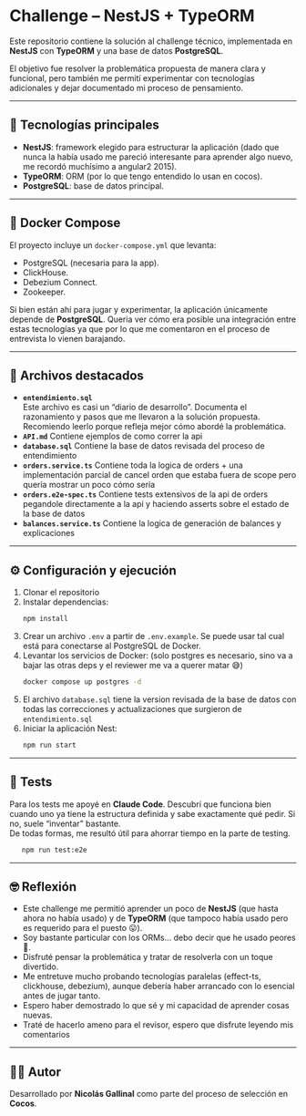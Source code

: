 # Challenge – NestJS + TypeORM

Este repositorio contiene la solución al challenge técnico, implementada en **NestJS** con **TypeORM** y una base de datos **PostgreSQL**.  

El objetivo fue resolver la problemática propuesta de manera clara y funcional, pero también me permití experimentar con tecnologías adicionales y dejar documentado mi proceso de pensamiento.  

---

## 🚀 Tecnologías principales

- **NestJS**: framework elegido para estructurar la aplicación (dado que nunca la había usado me pareció interesante para aprender algo nuevo, me recordó muchísimo a angular2 2015). 
- **TypeORM**: ORM (por lo que tengo entendido lo usan en cocos).  
- **PostgreSQL**: base de datos principal.  

---

## 🐳 Docker Compose

El proyecto incluye un `docker-compose.yml` que levanta:  

- PostgreSQL (necesaria para la app).  
- ClickHouse.  
- Debezium Connect.  
- Zookeeper.  

Si bien están ahí para jugar y experimentar, la aplicación únicamente depende de **PostgreSQL**.
Queria ver cómo era posible una integración entre estas tecnologías ya que por lo que me comentaron en el proceso de entrevista lo vienen barajando.

---

## 📂 Archivos destacados

- **`entendimiento.sql`**  
  Este archivo es casi un “diario de desarrollo”. Documenta el razonamiento y pasos que me llevaron a la solución propuesta. Recomiendo leerlo porque refleja mejor cómo abordé la problemática.  
- **`API.md`** 
  Contiene ejemplos de como correr la api 
- **`database.sql`** 
  Contiene la base de datos revisada del proceso de entendimiento
- **`orders.service.ts`** 
  Contiene toda la logica de orders + una implementación parcial de cancel orden que estaba fuera de scope pero quería mostrar un poco cómo sería
- **`orders.e2e-spec.ts`** 
  Contiene tests extensivos de la api de orders pegandole directamente a la api y haciendo asserts sobre el estado de la base de datos
- **`balances.service.ts`** 
  Contiene la logica de generación de balances y explicaciones
---

## ⚙️ Configuración y ejecución

1. Clonar el repositorio  
2. Instalar dependencias:  
   ```bash
   npm install
   ```  
3. Crear un archivo `.env` a partir de `.env.example`. Se puede usar tal cual está para conectarse al PostgreSQL de Docker.  
4. Levantar los servicios de Docker: (solo postgres es necesario, sino va a bajar las otras deps y el reviewer me va a querer matar 😅)  
   ```bash
   docker compose up postgres -d
   ```  
5. El archivo `database.sql` tiene la version revisada de la base de datos con todas las correcciones y actualizaciones que surgieron de `entendimiento.sql`
6. Iniciar la aplicación Nest:  
   ```bash
   npm run start
   ```  

---

## 🧪 Tests

Para los tests me apoyé en **Claude Code**. Descubrí que funciona bien cuando uno ya tiene la estructura definida y sabe exactamente qué pedir. Si no, suele “inventar” bastante.  
De todas formas, me resultó útil para ahorrar tiempo en la parte de testing.  

```bash
   npm run test:e2e
```  

---

## 🤓 Reflexión

- Este challenge me permitió aprender un poco de **NestJS** (que hasta ahora no había usado) y de **TypeORM** (que tampoco había usado pero es requerido para el puesto 😛).  
- Soy bastante particular con los ORMs… debo decir que he usado peores 🙈.  
- Disfruté pensar la problemática y tratar de resolverla con un toque divertido.  
- Me entretuve mucho probando tecnologías paralelas (effect-ts, clickhouse, debezium), aunque debería haber arrancado con lo esencial antes de jugar tanto.  
- Espero haber demostrado lo que sé y mi capacidad de aprender cosas nuevas.
- Traté de hacerlo ameno para el revisor, espero que disfrute leyendo mis comentarios

---

## 👨‍💻 Autor

Desarrollado por **Nicolás Gallinal** como parte del proceso de selección en **Cocos**.  
